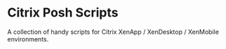 # Citrix Posh Scripts

A collection of handy scripts for Citrix XenApp / XenDesktop / XenMobile environments.